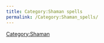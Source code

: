 ```yaml
---
title: Category:Shaman spells
permalink: /Category:Shaman_spells/
---
```


[Category:Shaman](Category:Shaman "wikilink")
